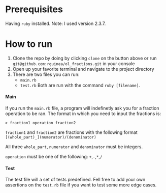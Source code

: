 # Prerequisites
Having `ruby` installed.
Note: I used version 2.3.7. 

# How to run

1. Clone the repo by doing by clicking `clone` on the button above or run `git@github.com:rguinea/ol_fractions.git` in your console
2. Open up your favorite terminal and navigate to the project directory
3. There are two files you can run:
    - `main.rb`
    - `test.rb`
Both are run with the command `ruby [filename]`.

#### Main
If you run the `main.rb` file, a program will indefinetly ask you for a fraction operation to be ran. The format in which you need to input the fractions is: 

`> fraction1 operation fraction2`

`fraction1` and `fraction2` are fractions with the following format
`[(whole_part)_](numerator)/(denominator)`

All three `whole_part`, `numerator` and `denominator` must be integers.

`operation` must be one of the following: `+`,`-`,`*`,`/`

#### Test
The test file will a set of tests predefined. Fell free to add your own assertions on the `test.rb` file if you want to test some more edge cases. 
